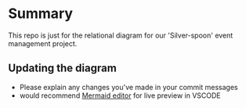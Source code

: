 # Summary

This repo is just for the relational diagram for our 'Silver-spoon' event management project.

## Updating the diagram

- Please explain any changes you've made in your commit messages
- would recommend [Mermaid editor](https://marketplace.visualstudio.com/items?itemName=tomoyukim.vscode-mermaid-editor) for live preview in VSCODE